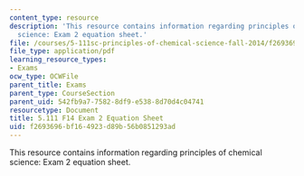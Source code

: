 ```yaml
---
content_type: resource
description: 'This resource contains information regarding principles of chemical
  science: Exam 2 equation sheet.'
file: /courses/5-111sc-principles-of-chemical-science-fall-2014/f2693696bf164923d89b56b0851293ad_MIT5_111F14_Exam2EquSheet.pdf
file_type: application/pdf
learning_resource_types:
- Exams
ocw_type: OCWFile
parent_title: Exams
parent_type: CourseSection
parent_uid: 542fb9a7-7582-8df9-e538-8d70d4c04741
resourcetype: Document
title: 5.111 F14 Exam 2 Equation Sheet
uid: f2693696-bf16-4923-d89b-56b0851293ad
---
```

This resource contains information regarding principles of chemical science: Exam 2 equation sheet.

